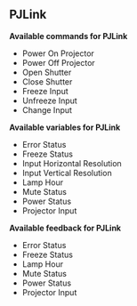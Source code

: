 ## PJLink

**Available commands for PJLink**

- Power On Projector
- Power Off Projector
- Open Shutter
- Close Shutter
- Freeze Input
- Unfreeze Input
- Change Input

**Available variables for PJLink**

- Error Status
- Freeze Status
- Input Horizontal Resolution
- Input Vertical Resolution
- Lamp Hour
- Mute Status
- Power Status
- Projector Input

**Available feedback for PJLink**

- Error Status
- Freeze Status
- Lamp Hour
- Mute Status
- Power Status
- Projector Input
